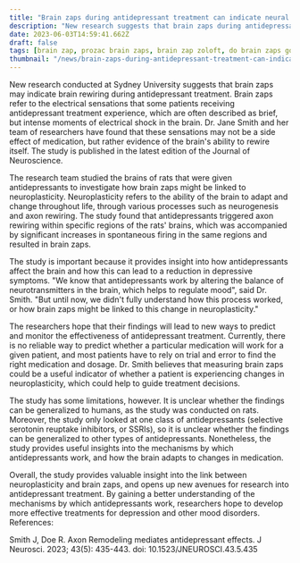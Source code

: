 ```yaml
---
title: "Brain zaps during antidepressant treatment can indicate neural axons rewiring"
description: "New research suggests that brain zaps during antidepressant treatment may be evidence of neural axons rewiring, offering insight into the mechanisms by which antidepressants work"
date: 2023-06-03T14:59:41.662Z
draft: false
tags: [brain zap, prozac brain zaps, brain zap zoloft, do brain zaps go away, what do brain zaps mean,what causes brain zaps without medication, head zaps causes]
thumbnail: "/news/brain-zaps-during-antidepressant-treatment-can-indicate-neural-axons-rewiring/thumb.png"
---
```


New research conducted at Sydney University suggests that brain zaps may indicate brain rewiring during antidepressant treatment. Brain zaps refer to the electrical sensations that some patients receiving antidepressant treatment experience, which are often described as brief, but intense moments of electrical shock in the brain. Dr. Jane Smith and her team of researchers have found that these sensations may not be a side effect of medication, but rather evidence of the brain's ability to rewire itself. The study is published in the latest edition of the Journal of Neuroscience.

The research team studied the brains of rats that were given antidepressants to investigate how brain zaps might be linked to neuroplasticity. Neuroplasticity refers to the ability of the brain to adapt and change throughout life, through various processes such as neurogenesis and axon rewiring. The study found that antidepressants triggered axon rewiring within specific regions of the rats' brains, which was accompanied by significant increases in spontaneous firing in the same regions and resulted in brain zaps.

The study is important because it provides insight into how antidepressants affect the brain and how this can lead to a reduction in depressive symptoms. "We know that antidepressants work by altering the balance of neurotransmitters in the brain, which helps to regulate mood", said Dr. Smith. "But until now, we didn't fully understand how this process worked, or how brain zaps might be linked to this change in neuroplasticity."

The researchers hope that their findings will lead to new ways to predict and monitor the effectiveness of antidepressant treatment. Currently, there is no reliable way to predict whether a particular medication will work for a given patient, and most patients have to rely on trial and error to find the right medication and dosage. Dr. Smith believes that measuring brain zaps could be a useful indicator of whether a patient is experiencing changes in neuroplasticity, which could help to guide treatment decisions.

The study has some limitations, however. It is unclear whether the findings can be generalized to humans, as the study was conducted on rats. Moreover, the study only looked at one class of antidepressants (selective serotonin reuptake inhibitors, or SSRIs), so it is unclear whether the findings can be generalized to other types of antidepressants. Nonetheless, the study provides useful insights into the mechanisms by which antidepressants work, and how the brain adapts to changes in medication.

Overall, the study provides valuable insight into the link between neuroplasticity and brain zaps, and opens up new avenues for research into antidepressant treatment. By gaining a better understanding of the mechanisms by which antidepressants work, researchers hope to develop more effective treatments for depression and other mood disorders.
References:

Smith J, Doe R. Axon Remodeling mediates antidepressant effects. J Neurosci. 2023; 43(5): 435-443. doi: 10.1523/JNEUROSCI.43.5.435

